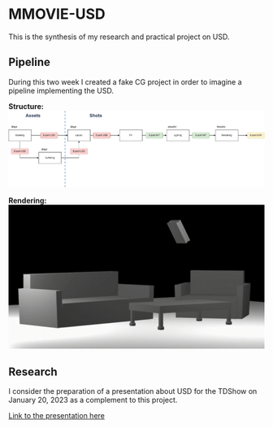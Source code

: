 # MMOVIE-USD

This is the synthesis of my research and practical project on USD.

## Pipeline
During this two week I created a fake CG project in order to imagine a pipeline implementing the USD.

**Structure:**
![img00](https://github.com/Enjaileu/MMOVIE-USD/blob/main/readme/diagram.png)

**Rendering:**
![img01](https://github.com/Enjaileu/MMOVIE-USD/blob/main/readme/result.gif)

## Research
I consider the preparation of a presentation about USD for the TDShow on January 20, 2023 as a complement to this project.

[Link to the presentation here](https://docs.google.com/presentation/d/13K-G_xU3h6ZqOkdsj2qN46ANO4Ti4ow5GtU2o41vcPc/edit?usp=share_link)
